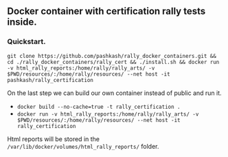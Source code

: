 ## Docker container with certification rally tests inside.

### Quickstart.
`git clone https://github.com/pashkash/rally_docker_containers.git && cd ./rally_docker_containers/rally_cert && ./install.sh && docker run -v html_rally_reports:/home/rally/rally_arts/ -v $PWD/resources/:/home/rally/resources/ --net host -it pashkash/rally_certification`

On the last step we can build our own container instead of public and run it.
* `docker build --no-cache=true -t rally_certification .`
* `docker run -v html_rally_reports:/home/rally/rally_arts/ -v $PWD/resources/:/home/rally/resources/ --net host -it rally_certification`

Html reports will be stored in the `/var/lib/docker/volumes/html_rally_reports/` folder.
